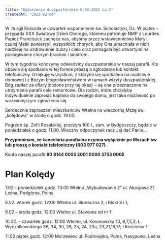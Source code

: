 ```yaml
---
title: "Ogłoszenia duszpasterskie 6.02.2022 cz.2"
createdAt: "2023-02-06"
---
```


W liturgii Kościoła w czwartek wspomnienie św. Scholastyki, Dz. W piątek – przypada XXX Światowy Dzień Chorego, któremu patronuje NMP z Lourdes. Papież Franciszek zachęca nas, abyśmy przez wstawiennictwo Maryi, czułej Matki powierzyli wszystkich chorych, aby Ona umacniała w nich nadzieję na uzdrowienie duszy i ciała oraz pomagała być otwartymi na posługiwanie chorym braciom i siostrom.

W tym tygodniu kończymy odwiedziny duszpasterskie w naszej parafii. Kto obawia się spotkania w tej formie proszę o zgłoszenie lub kontakt telefoniczny. Dziękuję wszystkim, z którymi się spotkałem na modlitwie domowej i z Bożym błogosławieństwem w ramach wizyty duszpasterskiej. Bóg zapłać za ofiary złożone przy tej okazji – są one przeznaczone na utrzymanie parafii cele remontowe. Dla rodzin, które chciałyby indywidualnie zaprosić kapłana do swojego domu, jest taka możliwość po wcześniejszym zgłoszeniu się.

Serdecznie zapraszam mieszkańców Wtelna na wieczorną Mszę św. „kolędową” w środę o godz. 19.00.

Pogrzeb śp. Zofii Rosalskiej, przeżyła 100 l., zam. w Bydgoszczy, będzie w poniedziałek o godz. 11.00. Wieczny odpoczynek racz Jej dać Panie...

**Przypominam, że kancelaria parafialna czynna wyłącznie po Mszach św. lub proszę o kontakt telefoniczny (603 977 027).**

Konto naszej parafii **80 8144 0005 2001 0000 3753 0005**

# Plan Kolędy

7.02 - poniedziałek godz. 13:00 Wtelno „Wybudowanie 2” ul. Akacjowa 21, Leśna, Podgórna, Polna

8.02. wtorek godz. 12:00 Wtelno ul. Słoneczna 2, i Bloki 3 i 1,

9.02 – środa godz. 12:00 Wtelno ul. Stawowa od nr 1

10.02. - czwartek godz. 12:00 Wtelno, ul. Koronowska 13, 9,7,5,2; L. Wyczółkowskiego 36, 34, 30, 28, 25, 24, 23a, 23,21,19,17; i Kościelna 1

11.02 piątek godz. 12:00 Morzewiec ul. Podmiejska, Polna, Nasypowa, Leśna
